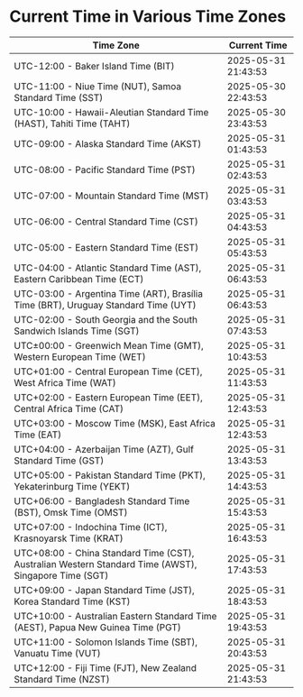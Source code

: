 # Current Time in Various Time Zones

| Time Zone | Current Time |
|-----------|--------------|
| UTC-12:00 - Baker Island Time (BIT) | 2025-05-31 21:43:53 |
| UTC-11:00 - Niue Time (NUT), Samoa Standard Time (SST) | 2025-05-30 22:43:53 |
| UTC-10:00 - Hawaii-Aleutian Standard Time (HAST), Tahiti Time (TAHT) | 2025-05-30 23:43:53 |
| UTC-09:00 - Alaska Standard Time (AKST) | 2025-05-31 01:43:53 |
| UTC-08:00 - Pacific Standard Time (PST) | 2025-05-31 02:43:53 |
| UTC-07:00 - Mountain Standard Time (MST) | 2025-05-31 03:43:53 |
| UTC-06:00 - Central Standard Time (CST) | 2025-05-31 04:43:53 |
| UTC-05:00 - Eastern Standard Time (EST) | 2025-05-31 05:43:53 |
| UTC-04:00 - Atlantic Standard Time (AST), Eastern Caribbean Time (ECT) | 2025-05-31 06:43:53 |
| UTC-03:00 - Argentina Time (ART), Brasília Time (BRT), Uruguay Standard Time (UYT) | 2025-05-31 06:43:53 |
| UTC-02:00 - South Georgia and the South Sandwich Islands Time (SGT) | 2025-05-31 07:43:53 |
| UTC±00:00 - Greenwich Mean Time (GMT), Western European Time (WET) | 2025-05-31 10:43:53 |
| UTC+01:00 - Central European Time (CET), West Africa Time (WAT) | 2025-05-31 11:43:53 |
| UTC+02:00 - Eastern European Time (EET), Central Africa Time (CAT) | 2025-05-31 12:43:53 |
| UTC+03:00 - Moscow Time (MSK), East Africa Time (EAT) | 2025-05-31 12:43:53 |
| UTC+04:00 - Azerbaijan Time (AZT), Gulf Standard Time (GST) | 2025-05-31 13:43:53 |
| UTC+05:00 - Pakistan Standard Time (PKT), Yekaterinburg Time (YEKT) | 2025-05-31 14:43:53 |
| UTC+06:00 - Bangladesh Standard Time (BST), Omsk Time (OMST) | 2025-05-31 15:43:53 |
| UTC+07:00 - Indochina Time (ICT), Krasnoyarsk Time (KRAT) | 2025-05-31 16:43:53 |
| UTC+08:00 - China Standard Time (CST), Australian Western Standard Time (AWST), Singapore Time (SGT) | 2025-05-31 17:43:53 |
| UTC+09:00 - Japan Standard Time (JST), Korea Standard Time (KST) | 2025-05-31 18:43:53 |
| UTC+10:00 - Australian Eastern Standard Time (AEST), Papua New Guinea Time (PGT) | 2025-05-31 19:43:53 |
| UTC+11:00 - Solomon Islands Time (SBT), Vanuatu Time (VUT) | 2025-05-31 20:43:53 |
| UTC+12:00 - Fiji Time (FJT), New Zealand Standard Time (NZST) | 2025-05-31 21:43:53 |
